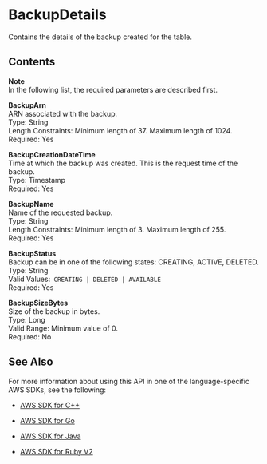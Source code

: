 # BackupDetails<a name="API_BackupDetails"></a>

Contains the details of the backup created for the table\.

## Contents<a name="API_BackupDetails_Contents"></a>

**Note**  
In the following list, the required parameters are described first\.

 **BackupArn**   
ARN associated with the backup\.  
Type: String  
Length Constraints: Minimum length of 37\. Maximum length of 1024\.  
Required: Yes

 **BackupCreationDateTime**   
Time at which the backup was created\. This is the request time of the backup\.   
Type: Timestamp  
Required: Yes

 **BackupName**   
Name of the requested backup\.  
Type: String  
Length Constraints: Minimum length of 3\. Maximum length of 255\.  
Required: Yes

 **BackupStatus**   
Backup can be in one of the following states: CREATING, ACTIVE, DELETED\.   
Type: String  
Valid Values:` CREATING | DELETED | AVAILABLE`   
Required: Yes

 **BackupSizeBytes**   
Size of the backup in bytes\.  
Type: Long  
Valid Range: Minimum value of 0\.  
Required: No

## See Also<a name="API_BackupDetails_SeeAlso"></a>

For more information about using this API in one of the language\-specific AWS SDKs, see the following:

+  [AWS SDK for C\+\+](http://docs.aws.amazon.com/goto/SdkForCpp/dynamodb-2012-08-10/BackupDetails) 

+  [AWS SDK for Go](http://docs.aws.amazon.com/goto/SdkForGoV1/dynamodb-2012-08-10/BackupDetails) 

+  [AWS SDK for Java](http://docs.aws.amazon.com/goto/SdkForJava/dynamodb-2012-08-10/BackupDetails) 

+  [AWS SDK for Ruby V2](http://docs.aws.amazon.com/goto/SdkForRubyV2/dynamodb-2012-08-10/BackupDetails) 